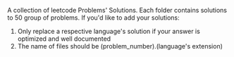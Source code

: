 A collection of leetcode Problems' Solutions. Each folder contains solutions to 50 group of problems. If you'd like to add your solutions:
1. Only replace a respective language's solution if your answer is optimized and well documented
2. The name of files should be (problem_number).(language's extension)
